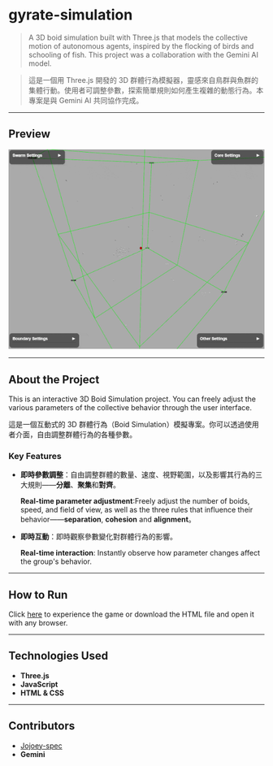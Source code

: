# gyrate-simulation

> A 3D boid simulation built with Three.js that models the collective motion of autonomous agents, inspired by the flocking of birds and schooling of fish. This project was a collaboration with the Gemini AI model.

> 這是一個用 Three.js 開發的 3D 群體行為模擬器，靈感來自鳥群與魚群的集體行動。使用者可調整參數，探索簡單規則如何產生複雜的動態行為。本專案是與 Gemini AI 共同協作完成。

---

## Preview

![遊戲預覽](boid.gif)

---

## About the Project

This is an interactive 3D Boid Simulation project. You can freely adjust the various parameters of the collective behavior through the user interface.

這是一個互動式的 3D 群體行為（Boid Simulation）模擬專案。你可以透過使用者介面，自由調整群體行為的各種參數。


### Key Features
* **即時參數調整**：自由調整群體的數量、速度、視野範圍，以及影響其行為的三大規則——**分離**、**聚集**和**對齊**。
  
  **Real-time parameter adjustment**:Freely adjust the number of boids, speed, and field of view, as well as the three rules that influence their behavior——**separation**, **cohesion** and **alignment**。

* **即時互動**：即時觀察參數變化對群體行為的影響。
 
  **Real-time interaction**: Instantly observe how parameter changes affect the group's behavior.

---

## How to Run

Click [here](https://jojoey-spec.github.io/gyrate-simulation/) to experience the game or download the HTML file and open it with any browser.

---

## Technologies Used

* **Three.js**
* **JavaScript**
* **HTML & CSS**

---

## Contributors

* [Jojoey-spec](https://github.com/jojoey-spec)
* **Gemini**
